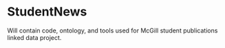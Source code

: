 # StudentNews
Will contain code, ontology, and tools used for McGill student publications linked data project.
